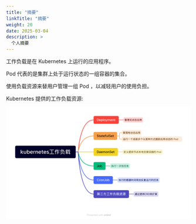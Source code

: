 ```yaml
---
title: "摘要"
linkTitle: "摘要"
weight: 20
date: 2025-03-04
description: >
  个人摘要
---
```


工作负载是在 Kubernetes 上运行的应用程序。

Pod 代表的是集群上处于运行状态的一组容器的集合。

使用负载资源来替用户管理一组 Pod ，以减轻用户的使用负担。

Kubernetes 提供的工作负载资源:

![kubernetes-workloads](images/kubernetes-workloads.png)